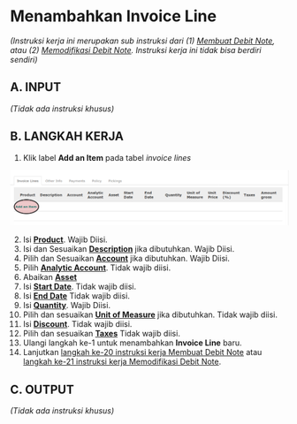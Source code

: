 # Menambahkan Invoice Line

*(Instruksi kerja ini merupakan sub instruksi dari (1) [Membuat Debit Note](./membuat-manual.md), atau (2) [Memodifikasi Debit Note](./modifikasi.md). Instruksi kerja ini tidak bisa berdiri sendiri)*

## A. INPUT

*(Tidak ada instruksi khusus)*

## B. LANGKAH KERJA

1. Klik label **Add an Item** pada tabel *invoice lines*

![](../../img/debit-note/tombol-add-item.png)


2. Isi **[Product](./penjelasan.md#field-product)**. Wajib Diisi.
3. Isi dan Sesuaikan **[Description](./penjelasan.md#field-description)** jika dibutuhkan. Wajib Diisi.
4. Pilih dan Sesuaikan **[Account](./penjelasan.md#field-account-line)** jika dibutuhkan. Wajib Diisi.
5. Pilih **[Analytic Account](./penjelasan.md#field-aa)**. Tidak wajib diisi.
6. Abaikan **[Asset](./penjelasan.md#field-asset)**
7. Isi **[Start Date](./penjelasan.md#field-start-date)**. Tidak wajib diisi.
8. Isi **[End Date](./penjelasan.md#field-end-date)** Tidak wajib diisi.
9. Isi **[Quantity](./penjelasan.md#field-qty)**. Wajib Diisi.
10. Pilih dan sesuaikan **[Unit of Measure](./penjelasan.md#field-uom)** jika dibutuhkan. Tidak wajib diisi.
11. Isi **[Discount](./penjelasan.md#field-discount)**. Tidak wajib diisi.
12. Pilih dan sesuaikan **[Taxes](./penjelasan.md#field-taxes)** Tidak wajib diisi.
13. Ulangi langkah ke-1 untuk menambahkan **Invoice Line** baru.
14. Lanjutkan [langkah ke-20 instruksi kerja Membuat Debit Note](./membuat-manual.md#l20) atau [langkah ke-21 instruksi kerja Memodifikasi Debit Note](./modifikasi.md#l21).

## C. OUTPUT

*(Tidak ada instruksi khusus)*
